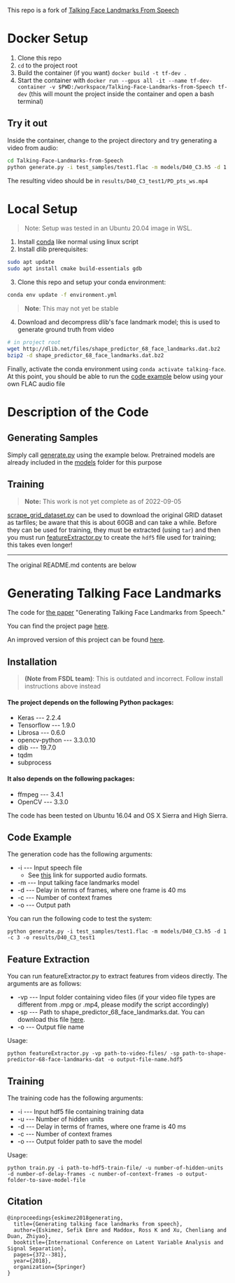 This repo is a fork of [Talking Face Landmarks From Speech](https://github.com/eeskimez/Talking-Face-Landmarks-from-Speech)

# Docker Setup
1. Clone this repo
2. `cd` to the project root
3. Build the container (if you want) `docker build -t tf-dev .`
4. Start the container with `docker run --gpus all -it --name tf-dev-container -v $PWD:/workspace/Talking-Face-Landmarks-from-Speech tf-dev` (this will mount the project inside the container and open a bash terminal)
## Try it out
Inside the container, change to the project directory and try generating a video from audio:

``` bash
cd Talking-Face-Landmarks-from-Speech
python generate.py -i test_samples/test1.flac -m models/D40_C3.h5 -d 1 -c 3 -o results/D40_C3_test1
```

The resulting video should be in `results/D40_C3_test1/PD_pts_ws.mp4`

# Local Setup
> Note: Setup was tested in an Ubuntu 20.04 image in WSL.

1. Install [conda](https://docs.conda.io/en/latest/miniconda.html) like normal using linux script
2. Install dlib prerequisites:
``` bash
sudo apt update
sudo apt install cmake build-essentials gdb
```
3. Clone this repo and setup your conda environment:
``` bash
conda env update -f environment.yml
```
>**Note**: This may not yet be stable
4. Download and decompress dlib's face landmark model; this is used to generate ground truth from video
``` bash
# in project root
wget http://dlib.net/files/shape_predictor_68_face_landmarks.dat.bz2
bzip2 -d shape_predictor_68_face_landmarks.dat.bz2
```

Finally, activate the conda environment using `conda activate talking-face`. At this point, you should be able to run the [code example](#code-example) below using your own FLAC audio file

# Description of the Code

## Generating Samples
Simply call [generate.py](./generate.py) using the example below. Pretrained models are already included in the [models](./models/) folder for this purpose

## Training
> **Note:** This work is not yet complete as of 2022-09-05

[scrape_grid_dataset.py](./scrape_grid_dataset.py) can be used to download the original GRID dataset as tarfiles; be aware that this is about 60GB and can take a while. Before they can be used for training, they must be extracted (using `tar`) and then you must run [featureExtractor.py](./featureExtractor.py) to create the `hdf5` file used for training; this takes even longer!

---

The original README.md contents are below
# Generating Talking Face Landmarks

The code for [the paper](https://link.springer.com/chapter/10.1007/978-3-319-93764-9_35) "Generating Talking Face Landmarks from Speech."

You can find the project page [here](http://www2.ece.rochester.edu/projects/air/projects/talkingface.html).

An improved version of this project can be found [here](http://www2.ece.rochester.edu/projects/air/projects/3Dtalkingface.html).

## Installation

> **(Note from FSDL team)**: This is outdated and incorrect. Follow install instructions above instead
#### The project depends on the following Python packages:

* Keras --- 2.2.4
* Tensorflow --- 1.9.0
* Librosa --- 0.6.0
* opencv-python --- 3.3.0.10
* dlib --- 19.7.0
* tqdm 
* subprocess

#### It also depends on the following packages:
* ffmpeg --- 3.4.1
* OpenCV --- 3.3.0

The code has been tested on Ubuntu 16.04 and OS X Sierra and High Sierra. 

## Code Example

The generation code has the following arguments:

* -i --- Input speech file
    * See [this](http://librosa.github.io/librosa/generated/librosa.core.load.html#librosa.core.load) link for supported audio formats.
* -m --- Input talking face landmarks model 
* -d --- Delay in terms of frames, where one frame is 40 ms
* -c --- Number of context frames
* -o --- Output path

You can run the following code to test the system:

```
python generate.py -i test_samples/test1.flac -m models/D40_C3.h5 -d 1 -c 3 -o results/D40_C3_test1
```
## Feature Extraction

You can run featureExtractor.py to extract features from videos directly. The arguments are as follows:

* -vp --- Input folder containing video files (if your video file types are different from .mpg or .mp4, please modify the script accordingly)
* -sp --- Path to shape_predictor_68_face_landmarks.dat. You can download this file [here](https://github.com/AKSHAYUBHAT/TensorFace/blob/master/openface/models/dlib/shape_predictor_68_face_landmarks.dat).
* -o --- Output file name

Usage: 

```
python featureExtractor.py -vp path-to-video-files/ -sp path-to-shape-predictor-68-face-landmarks-dat -o output-file-name.hdf5
```

## Training

The training code has the following arguments:

* -i --- Input hdf5 file containing training data
* -u --- Number of hidden units
* -d --- Delay in terms of frames, where one frame is 40 ms
* -c --- Number of context frames
* -o --- Output folder path to save the model

Usage:

```
python train.py -i path-to-hdf5-train-file/ -u number-of-hidden-units -d number-of-delay-frames -c number-of-context-frames -o output-folder-to-save-model-file
```

## Citation

```
@inproceedings{eskimez2018generating,
  title={Generating talking face landmarks from speech},
  author={Eskimez, Sefik Emre and Maddox, Ross K and Xu, Chenliang and Duan, Zhiyao},
  booktitle={International Conference on Latent Variable Analysis and Signal Separation},
  pages={372--381},
  year={2018},
  organization={Springer}
}
```